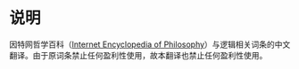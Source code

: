 # 说明

因特网哲学百科（[Internet Encyclopedia of Philosophy](http://www.iep.utm.edu/home/about/)）与逻辑相关词条的中文翻译。由于原词条禁止任何盈利性使用，故本翻译也禁止任何盈利性使用。